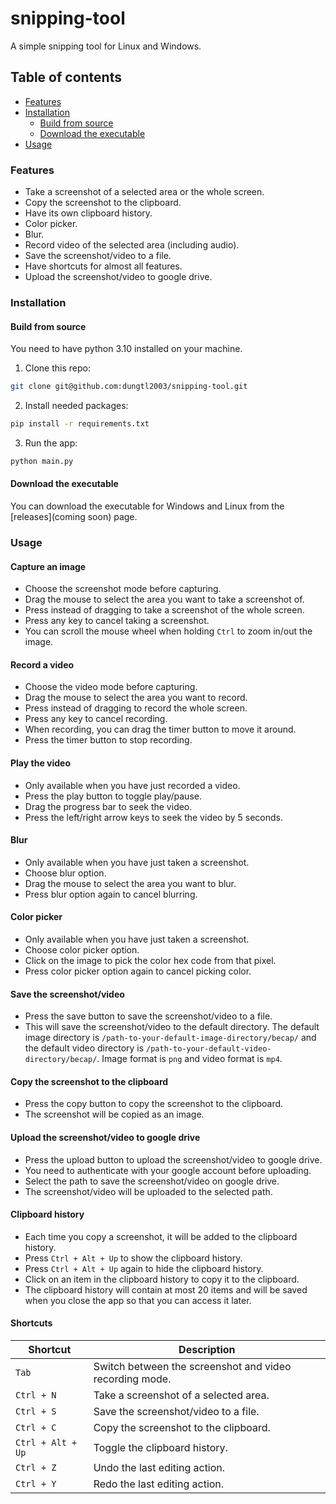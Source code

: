 # snipping-tool

A simple snipping tool for Linux and Windows.

## Table of contents

- [Features](#features)
- [Installation](#installation)
  - [Build from source](#build-from-source)
  - [Download the executable](#download-the-executable)
- [Usage](#usage)

### Features

- Take a screenshot of a selected area or the whole screen.
- Copy the screenshot to the clipboard.
- Have its own clipboard history.
- Color picker.
- Blur.
- Record video of the selected area (including audio).
- Save the screenshot/video to a file.
- Have shortcuts for almost all features.
- Upload the screenshot/video to google drive.

### Installation

#### Build from source

You need to have python 3.10 installed on your machine.

1. Clone this repo:
``` bash
git clone git@github.com:dungtl2003/snipping-tool.git
```

2. Install needed packages:
``` bash
pip install -r requirements.txt
```

3. Run the app:
``` bash
python main.py
```

#### Download the executable

You can download the executable for Windows and Linux from the [releases](coming soon) page.

### Usage

#### Capture an image

- Choose the screenshot mode before capturing.
- Drag the mouse to select the area you want to take a screenshot of.
- Press instead of dragging to take a screenshot of the whole screen.
- Press any key to cancel taking a screenshot.
- You can scroll the mouse wheel when holding `Ctrl` to zoom in/out the image.

#### Record a video

- Choose the video mode before capturing.
- Drag the mouse to select the area you want to record.
- Press instead of dragging to record the whole screen.
- Press any key to cancel recording.
- When recording, you can drag the timer button to move it around.
- Press the timer button to stop recording.


#### Play the video

- Only available when you have just recorded a video.
- Press the play button to toggle play/pause.
- Drag the progress bar to seek the video.
- Press the left/right arrow keys to seek the video by 5 seconds.

#### Blur

- Only available when you have just taken a screenshot.
- Choose blur option.
- Drag the mouse to select the area you want to blur.
- Press blur option again to cancel blurring.

#### Color picker

- Only available when you have just taken a screenshot.
- Choose color picker option.
- Click on the image to pick the color hex code from that pixel.
- Press color picker option again to cancel picking color.

#### Save the screenshot/video

- Press the save button to save the screenshot/video to a file.
- This will save the screenshot/video to the default directory. The default image directory is `/path-to-your-default-image-directory/becap/` and the default video directory is `/path-to-your-default-video-directory/becap/`. Image format is `png` and video format is `mp4`.

#### Copy the screenshot to the clipboard

- Press the copy button to copy the screenshot to the clipboard.
- The screenshot will be copied as an image.

#### Upload the screenshot/video to google drive

- Press the upload button to upload the screenshot/video to google drive.
- You need to authenticate with your google account before uploading.
- Select the path to save the screenshot/video on google drive.
- The screenshot/video will be uploaded to the selected path.

#### Clipboard history

- Each time you copy a screenshot, it will be added to the clipboard history.
- Press `Ctrl + Alt + Up` to show the clipboard history.
- Press `Ctrl + Alt + Up` again to hide the clipboard history.
- Click on an item in the clipboard history to copy it to the clipboard.
- The clipboard history will contain at most 20 items and will be saved when you close the app so that you can access it later.

#### Shortcuts

| Shortcut | Description |
| --- | --- |
| `Tab` | Switch between the screenshot and video recording mode. |
| `Ctrl + N` | Take a screenshot of a selected area. |
| `Ctrl + S` | Save the screenshot/video to a file. |
| `Ctrl + C` | Copy the screenshot to the clipboard. |
| `Ctrl + Alt + Up` | Toggle the clipboard history. |
| `Ctrl + Z` | Undo the last editing action. |
| `Ctrl + Y` | Redo the last editing action. |
